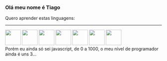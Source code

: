 ### Olá meu nome é Tiago

Quero aprender estas linguagens:
<hr/>
<div>
  <img src="https://img.icons8.com/fluency/1x/javascript.png" width="50"/>
  <img src="https://img.icons8.com/fluency/1x/c-plus-plus-logo.png" width="50"/>
  <img src="https://img.icons8.com/fluency/1x/c-sharp-logo.png" width="50"/>
  <img src="https://img.icons8.com/color/1x/python.png" width="50"/>
  <img src="https://img.icons8.com/color/1x/kotlin.png" width="50"/>
  <img src="https://img.icons8.com/fluency/1x/swift.png" width="50"/>
  <img src="https://img.icons8.com/external-flat-juicy-fish/1x/external-sql-coding-and-development-flat-flat-juicy-fish.png" width="50"/>
</div>
Porém eu ainda só sei javascript, de 0 a 1000, o meu nível de programador ainda é uns 3...
